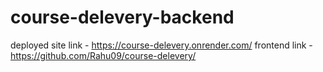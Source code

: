 # course-delevery-backend
deployed site link - https://course-delevery.onrender.com/ 
frontend link - https://github.com/Rahu09/course-delevery/ 

